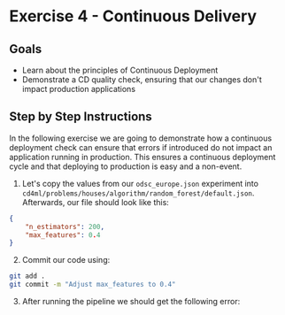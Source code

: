 # Exercise 4 - Continuous Delivery

## Goals

* Learn about the principles of Continuous Deployment
* Demonstrate a CD quality check, ensuring that our changes don't impact production applications

## Step by Step Instructions

In the following exercise we are going to demonstrate how a continuous deployment check can ensure that errors if introduced do not impact an application running in production. This ensures a continuous deployment cycle and that deploying to production is easy and a non-event.

1. Let's copy the values from our `odsc_europe.json` experiment into `cd4ml/problems/houses/algorithm/random_forest/default.json`. Afterwards, our file should look like this:
```json
{
    "n_estimators": 200,
    "max_features": 0.4
}
```
2. Commit our code using:
```bash
git add .
git commit -m "Adjust max_features to 0.4"
```
3. After running the pipeline we should get the following error:
